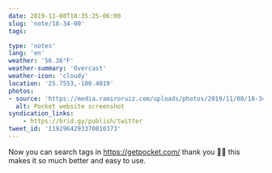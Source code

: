 ```yaml
---
date: 2019-11-08T18:35:25-06:00
slug: 'note/18-34-00'
tags:

type: 'notes'
lang: 'en'
weather: '56.36°F'
weather-summary: 'Overcast'
weather-icon: 'cloudy'
location: '25.7553,-100.4019'
photos:
- source: 'https://media.ramiroruiz.com/uploads/photos/2019/11/08/18-34-00/pocket-website-screenshot.png'
  alt: Pocket website screenshot
syndication_links:
    - https://brid.gy/publish/twitter
tweet_id: '1192964293370810373'
---
```

Now you can search tags in https://getpocket.com/ thank you 🙌🏼 this makes it so much better and easy to use.
